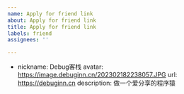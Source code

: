 ```yaml
---
name: Apply for friend link
about: Apply for friend link
title: Apply for friend link
labels: friend
assignees: ''

---
```


- nickname: Debug客栈
  avatar: https://image.debuginn.cn/202302182238057.JPG
  url: https://debuginn.cn
  description: 做一个爱分享的程序猿
